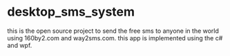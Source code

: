 desktop_sms_system
==================

this is the open source project to send the free sms to anyone in the world using 160by2.com and way2sms.com. this app 
is implemented using the c# and wpf.